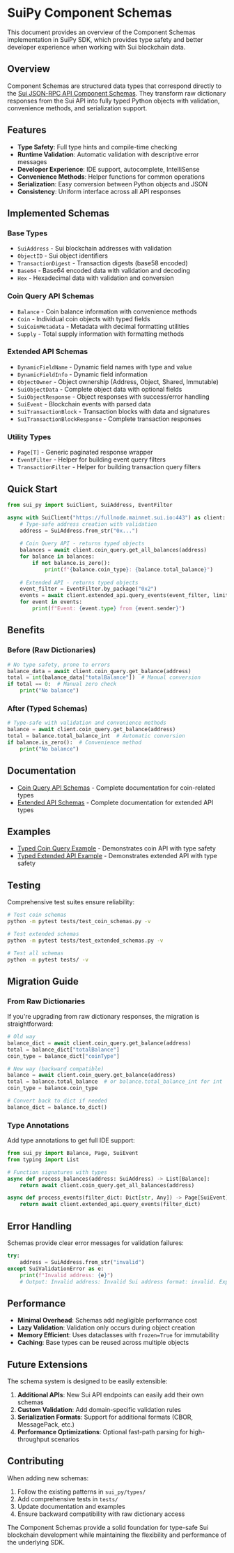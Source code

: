 # SuiPy Component Schemas

This document provides an overview of the Component Schemas implementation in SuiPy SDK, which provides type safety and better developer experience when working with Sui blockchain data.

## Overview

Component Schemas are structured data types that correspond directly to the [Sui JSON-RPC API Component Schemas](https://docs.sui.io/sui-api-ref#component-schemas). They transform raw dictionary responses from the Sui API into fully typed Python objects with validation, convenience methods, and serialization support.

## Features

- **Type Safety**: Full type hints and compile-time checking
- **Runtime Validation**: Automatic validation with descriptive error messages
- **Developer Experience**: IDE support, autocomplete, IntelliSense
- **Convenience Methods**: Helper functions for common operations
- **Serialization**: Easy conversion between Python objects and JSON
- **Consistency**: Uniform interface across all API responses

## Implemented Schemas

### Base Types
- `SuiAddress` - Sui blockchain addresses with validation
- `ObjectID` - Sui object identifiers
- `TransactionDigest` - Transaction digests (base58 encoded)
- `Base64` - Base64 encoded data with validation and decoding
- `Hex` - Hexadecimal data with validation and conversion

### Coin Query API Schemas
- `Balance` - Coin balance information with convenience methods
- `Coin` - Individual coin objects with typed fields
- `SuiCoinMetadata` - Metadata with decimal formatting utilities
- `Supply` - Total supply information with formatting methods

### Extended API Schemas
- `DynamicFieldName` - Dynamic field names with type and value
- `DynamicFieldInfo` - Dynamic field information
- `ObjectOwner` - Object ownership (Address, Object, Shared, Immutable)
- `SuiObjectData` - Complete object data with optional fields
- `SuiObjectResponse` - Object responses with success/error handling
- `SuiEvent` - Blockchain events with parsed data
- `SuiTransactionBlock` - Transaction blocks with data and signatures
- `SuiTransactionBlockResponse` - Complete transaction responses

### Utility Types
- `Page[T]` - Generic paginated response wrapper
- `EventFilter` - Helper for building event query filters
- `TransactionFilter` - Helper for building transaction query filters

## Quick Start

```python
from sui_py import SuiClient, SuiAddress, EventFilter

async with SuiClient("https://fullnode.mainnet.sui.io:443") as client:
    # Type-safe address creation with validation
    address = SuiAddress.from_str("0x...")
    
    # Coin Query API - returns typed objects
    balances = await client.coin_query.get_all_balances(address)
    for balance in balances:
        if not balance.is_zero():
            print(f"{balance.coin_type}: {balance.total_balance}")
    
    # Extended API - returns typed objects
    event_filter = EventFilter.by_package("0x2")
    events = await client.extended_api.query_events(event_filter, limit=10)
    for event in events:
        print(f"Event: {event.type} from {event.sender}")
```

## Benefits

### Before (Raw Dictionaries)
```python
# No type safety, prone to errors
balance_data = await client.coin_query.get_balance(address)
total = int(balance_data["totalBalance"])  # Manual conversion
if total == 0:  # Manual zero check
    print("No balance")
```

### After (Typed Schemas)
```python
# Type-safe with validation and convenience methods
balance = await client.coin_query.get_balance(address)
total = balance.total_balance_int  # Automatic conversion
if balance.is_zero():  # Convenience method
    print("No balance")
```

## Documentation

- [Coin Query API Schemas](coin_query_schemas.md) - Complete documentation for coin-related types
- [Extended API Schemas](extended_api_schemas.md) - Complete documentation for extended API types

## Examples

- [Typed Coin Query Example](../examples/typed_coin_query_example.py) - Demonstrates coin API with type safety
- [Typed Extended API Example](../examples/typed_extended_api_example.py) - Demonstrates extended API with type safety

## Testing

Comprehensive test suites ensure reliability:

```bash
# Test coin schemas
python -m pytest tests/test_coin_schemas.py -v

# Test extended schemas  
python -m pytest tests/test_extended_schemas.py -v

# Test all schemas
python -m pytest tests/ -v
```

## Migration Guide

### From Raw Dictionaries

If you're upgrading from raw dictionary responses, the migration is straightforward:

```python
# Old way
balance_dict = await client.coin_query.get_balance(address)
total = balance_dict["totalBalance"]
coin_type = balance_dict["coinType"]

# New way (backward compatible)
balance = await client.coin_query.get_balance(address)
total = balance.total_balance  # or balance.total_balance_int for int
coin_type = balance.coin_type

# Convert back to dict if needed
balance_dict = balance.to_dict()
```

### Type Annotations

Add type annotations to get full IDE support:

```python
from sui_py import Balance, Page, SuiEvent
from typing import List

# Function signatures with types
async def process_balances(address: SuiAddress) -> List[Balance]:
    return await client.coin_query.get_all_balances(address)

async def process_events(filter_dict: Dict[str, Any]) -> Page[SuiEvent]:
    return await client.extended_api.query_events(filter_dict)
```

## Error Handling

Schemas provide clear error messages for validation failures:

```python
try:
    address = SuiAddress.from_str("invalid")
except SuiValidationError as e:
    print(f"Invalid address: {e}")
    # Output: Invalid address: Invalid Sui address format: invalid. Expected 32-byte hex string with 0x prefix (66 characters total)
```

## Performance

- **Minimal Overhead**: Schemas add negligible performance cost
- **Lazy Validation**: Validation only occurs during object creation
- **Memory Efficient**: Uses dataclasses with `frozen=True` for immutability
- **Caching**: Base types can be reused across multiple objects

## Future Extensions

The schema system is designed to be easily extensible:

1. **Additional APIs**: New Sui API endpoints can easily add their own schemas
2. **Custom Validation**: Add domain-specific validation rules
3. **Serialization Formats**: Support for additional formats (CBOR, MessagePack, etc.)
4. **Performance Optimizations**: Optional fast-path parsing for high-throughput scenarios

## Contributing

When adding new schemas:

1. Follow the existing patterns in `sui_py/types/`
2. Add comprehensive tests in `tests/`
3. Update documentation and examples
4. Ensure backward compatibility with raw dictionary access

The Component Schemas provide a solid foundation for type-safe Sui blockchain development while maintaining the flexibility and performance of the underlying SDK. 